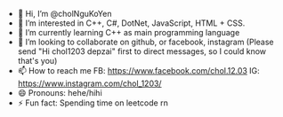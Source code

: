 - 👋 Hi, I’m @cholNguKoYen
- 👀 I’m interested in C++, C#, DotNet, JavaScript, HTML + CSS.
- 🌱 I’m currently learning C++ as main programming language
- 💞️ I’m looking to collaborate on github, or facebook, instagram (Please send "Hi chol1203 depzai" first to direct messages, so I could know that's you)
- 📫 How to reach me FB: https://www.facebook.com/chol.12.03
                     IG: https://www.instagram.com/chol_1203/
- 😄 Pronouns: hehe/hihi
- ⚡ Fun fact: Spending time on leetcode rn

<!---
cholNguKoYen/cholNguKoYen is a ✨ special ✨ repository because its `README.md` (this file) appears on your GitHub profile.
You can click the Preview link to take a look at your changes.
--->
